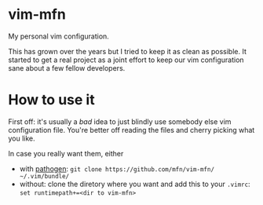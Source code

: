 vim-mfn
=======
My personal vim configuration.

This has grown over the years but I tried to keep it as clean as possible. It
started to get a real project as a joint effort to keep our vim configuration
sane about a few fellow developers.

How to use it
=============
First off: it's usually a *bad* idea to just blindly use somebody else vim
configuration file. You're better off reading the files and cherry picking what
you like.

In case you really want them, either

* with [pathogen](https://github.com/tpope/vim-pathogen/): `git clone https://github.com/mfn/vim-mfn/ ~/.vim/bundle/`
* without: clone the diretory where you want and add this to your `.vimrc`: `set runtimepath+=<dir to vim-mfn>`
